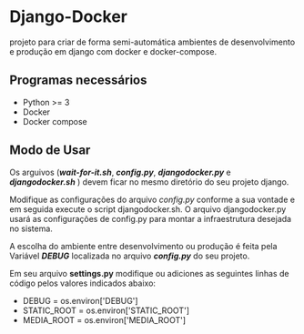 

# Django-Docker
projeto para criar de forma semi-automática ambientes de desenvolvimento e produção em django com docker e docker-compose.

## Programas necessários

 - Python >= 3
 - Docker
 - Docker compose

## Modo de Usar
Os arguivos (***wait-for-it.sh***, ***config.py***, ***djangodocker.py*** e ***djangodocker.sh*** ) devem ficar no mesmo diretório do seu projeto django.

 Modifique as configurações do arquivo *config.py* conforme a sua vontade e em seguida execute o script djangodocker.sh. O arquivo djangodocker.py usará as configurações de config.py para montar a infraestrutura desejada no sistema. 

 A escolha do ambiente entre desenvolvimento ou produção é feita pela Variável ***DEBUG*** localizada no arquivo ***config.py*** do seu projeto.

Em seu arquivo **settings.py** modifique ou adiciones as seguintes linhas de código pelos valores indicados abaixo:

- DEBUG = os.environ['DEBUG']
- STATIC_ROOT = os.environ['STATIC_ROOT']
- MEDIA_ROOT = os.environ['MEDIA_ROOT']
